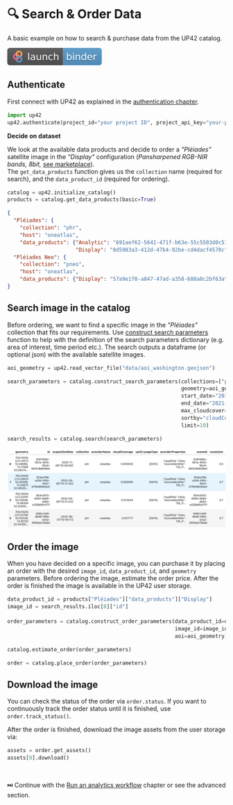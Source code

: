 # 🔍 Search & Order Data

A basic example on how to search & purchase data from the UP42 catalog.

[![Binder](assets/badge_logo.svg)](https://mybinder.org/v2/gh/up42/up42-py/master?filepath=examples%2Fguides%2Fsearch_order_data.ipynb)

## **Authenticate**

First connect with UP42 as explained in the [authentication chapter](authentication.md).

```python
import up42
up42.authenticate(project_id="your project ID", project_api_key="your-project-API-key")
```

**Decide on dataset**

We look at the available data products and decide to order a *"Pléiades"* satellite image in the 
*"Display"* configuration (*Pansharpened RGB-NIR bands, 8bit,*
[see marketplace](https://up42.com/marketplace/blocks/data/oneatlas-pleiades-display)).<br>
The `get_data_products` function gives us the `collection` name (required for search), and the 
`data_product_id` (required for ordering).

```python
catalog = up42.initialize_catalog()
products = catalog.get_data_products(basic=True)
```

```json
{
  "Pléiades": {
    "collection": "phr",
    "host": "oneatlas",
    "data_products": {"Analytic": "691aef62-5641-471f-b63e-55c5503d0c51", 
                      "Display": "8d5983a3-412d-47b4-92be-cd4dacf4570c"}},
  "Pléiades Neo": {
    "collection": "pneo",
    "host": "oneatlas",
    "data_products": {"Display": "57a9e1f8-a847-47ad-a358-688a8c2bf63a"}}
}
```

## **Search image in the catalog**

Before ordering, we want to find a specific image in the *"Pléiades"* collection that fits our requirements. 
Use [construct search parameters](catalog-reference.md#up42.catalog.Catalog.construct_search_parameters) 
function to help with the definition of the search parameters dictionary (e.g. area of interest, time period etc.). 
The search outputs a dataframe (or optional json) with the available satellite images.


```python
aoi_geometry = up42.read_vector_file("data/aoi_washington.geojson")
```

```python
search_parameters = catalog.construct_search_parameters(collections=["phr"],
                                                        geometry=aoi_geometry,
                                                        start_date="2019-01-01",
                                                        end_date="2021-12-31",
                                                        max_cloudcover=20,
                                                        sortby="cloudCoverage",
                                                        limit=10)
```
```python
search_results = catalog.search(search_parameters)
```

![Search results](assets/search_results.png)


## **Order the image**

When you have decided on a specific image, you can purchase it by placing an order
with the desired `image_id`, `data_product_id`,  and `geometry` parameters. 
Before ordering the image, estimate the order price. After the order is finished the image is 
available in the UP42 user storage.

```python
data_product_id = products["Pléiades"]["data_products"]["Display"]
image_id = search_results.iloc[0]["id"]

order_parameters = catalog.construct_order_parameters(data_product_id=data_product_id,
                                                      image_id=image_id, 
                                                      aoi=aoi_geometry)
```


```python
catalog.estimate_order(order_parameters)
```

```python
order = catalog.place_order(order_parameters)
```

## **Download the image**

You can check the status of the order via `order.status`. If you want to continuously track the
order status until it is finished, use `order.track_status()`. 

After the order is finished, download the image assets from the user storage via:

```python
assets = order.get_assets()
assets[0].download()
```

<br>

⏭️ Continue with the [Run an analytics workflow](30-second-example.md) chapter or see the advanced section.
